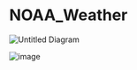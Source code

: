 # NOAA_Weather

![Untitled Diagram](https://github.com/user-attachments/assets/4e995b63-f26b-48d9-b3ac-f332aff4aba4)

![image](https://github.com/user-attachments/assets/e38b3baf-1d9e-4e37-a83e-902ff70e602c)
